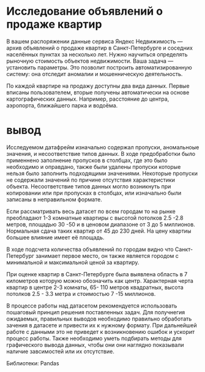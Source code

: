 # Исследование объявлений о продаже квартир
В вашем распоряжении данные сервиса Яндекc Недвижимость — архив объявлений о продаже квартир в Санкт-Петербурге и соседних населённых пунктах за несколько лет. Нужно научиться определять рыночную стоимость объектов недвижимости. Ваша задача — установить параметры. Это позволит построить автоматизированную систему: она отследит аномалии и мошенническую деятельность.

По каждой квартире на продажу доступны два вида данных. Первые вписаны пользователем, вторые получены автоматически на основе картографических данных. Например, расстояние до центра, аэропорта, ближайшего парка и водоёма.

# вывод
Исследуемом датафрейм изначально содержал пропуски, аномальноые значения, и несоответствие типов данных. В ходе предобработки было применнено заполнение пропусков в столбцах, где это было необходимо и оправдано, также были удалены пропуски которые нельзя было заполнить подходящими значениями. Некоторые пропуски не содержали значений по причине отсутствия характеристики объекта. Несоответствие типов данных могло возникнуть при копировании или при пропусках в столбцах, или изначально были записаны в неправильном формате.

Если рассматривать весь датасет по всем городам то на рынке преобладают 1-3 комнатные квартиры с высотой потолков 2.5 -2.8 метров, площадью 30 -50 и в ценовом диапазоне от 3 до 5 миллионов. Нормальная сдача таких квартир от 45 до 230 дней. На цену квартиы большее влияние имеет её площадь.

В ходе подсчета количества объявлений по городам видно что Санкт-Петербург занимает первое место, он также является городом с минимальной и максимальной ценой за квартиру.

При оценке квартир в Санкт-Петербурге была выявлена область в 7 километров которую можно обозначить как центр. Характерная черта квартир в центре 2-3 комнаты, 65- 110 метров квадратных, высота потолков 2.5 - 3.3 метра и стоимостью 7 -15 миллионов.

В процессе работы над датасетом рекомендуется использовать пошаговый принцип решения поставленных задач. Для получнегия ожидаемых, правильных выводов необходимо правильно обработать зачения в датасете и привести их к нужному формату. При дальнейшей работе с данными это не приведет к возникновению ошибок и ускорит процесс работы. Также необходимо уметь подбирать методы для графического вывода данных, чтобы они они наглядно показывали наличие завсимостей или их отсутствие.

Библиотеки:
Pandas
